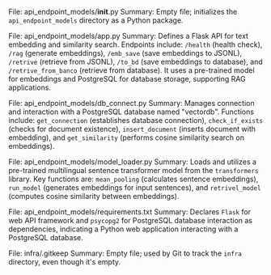 File: api_endpoint_models/__init__.py
Summary: Empty file; initializes the `api_endpoint_models` directory as a Python package.

File: api_endpoint_models/app.py
Summary: Defines a Flask API for text embedding and similarity search. Endpoints include: `/health` (health check), `/rag` (generate embeddings), `/emb_save` (save embeddings to JSONL), `/retrive` (retrieve from JSONL), `/to_bd` (save embeddings to database), and `/retrive_from_banco` (retrieve from database).  It uses a pre-trained model for embeddings and PostgreSQL for database storage, supporting RAG applications.

File: api_endpoint_models/db_connect.py
Summary: Manages connection and interaction with a PostgreSQL database named "vectordb". Functions include: `get_connection` (establishes database connection), `check_if_exists` (checks for document existence), `insert_document` (inserts document with embedding), and `get_similarity` (performs cosine similarity search on embeddings).

File: api_endpoint_models/model_loader.py
Summary: Loads and utilizes a pre-trained multilingual sentence transformer model from the `transformers` library. Key functions are: `mean_pooling` (calculates sentence embeddings), `run_model` (generates embeddings for input sentences), and `retrivel_model` (computes cosine similarity between embeddings).

File: api_endpoint_models/requirements.txt
Summary:  Declares `Flask` for web API framework and `psycopg2` for PostgreSQL database interaction as dependencies, indicating a Python web application interacting with a PostgreSQL database.

File: infra/.gitkeep
Summary: Empty file; used by Git to track the `infra` directory, even though it's empty.